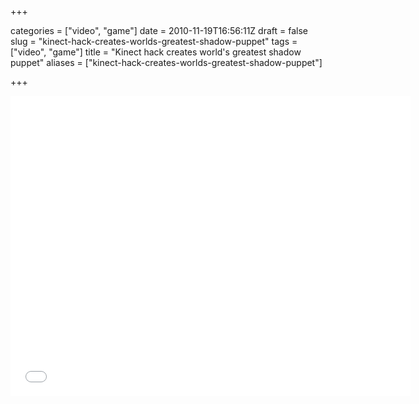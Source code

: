 +++

categories = ["video", "game"]
date = 2010-11-19T16:56:11Z
draft = false
slug = "kinect-hack-creates-worlds-greatest-shadow-puppet"
tags = ["video", "game"]
title = "Kinect hack creates world's greatest shadow puppet"
aliases = ["kinect-hack-creates-worlds-greatest-shadow-puppet"]

+++

<iframe src="//player.vimeo.com/video/16985224" width="640" height="480" frameborder="0" webkitallowfullscreen mozallowfullscreen allowfullscreen></iframe>

